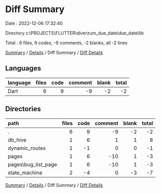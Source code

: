# Diff Summary

Date : 2022-12-06 17:32:40

Directory c:\\PROJECTS\\FLUTTER\\diverzum_due_date\\due_date\\lib

Total : 6 files,  9 codes, -9 comments, -2 blanks, all -2 lines

[Summary](results.md) / [Details](details.md) / Diff Summary / [Diff Details](diff-details.md)

## Languages
| language | files | code | comment | blank | total |
| :--- | ---: | ---: | ---: | ---: | ---: |
| Dart | 6 | 9 | -9 | -2 | -2 |

## Directories
| path | files | code | comment | blank | total |
| :--- | ---: | ---: | ---: | ---: | ---: |
| . | 6 | 9 | -9 | -2 | -2 |
| db_hive | 1 | 6 | 1 | 1 | 8 |
| dynamic_routes | 1 | -1 | 0 | 0 | -1 |
| pages | 1 | 6 | -10 | 1 | -3 |
| pages\\bug_list_page | 1 | 6 | -10 | 1 | -3 |
| state_machine | 2 | -4 | 0 | -3 | -7 |

[Summary](results.md) / [Details](details.md) / Diff Summary / [Diff Details](diff-details.md)